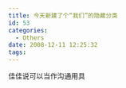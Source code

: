 ```yaml
---
title: 今天新建了个“我们”的隐藏分类
id: 53
categories:
  - Others
date: 2008-12-11 12:25:32
tags:
---
```


佳佳说可以当作沟通用具